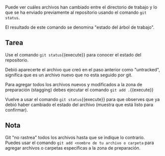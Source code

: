 Puede ver cuáles archivos han cambiado entre el directorio de trabajo y lo que se ha enviado previamente al repositorio usando el comando `git status`.  

El resultado de este comando se denomina "estado del árbol de trabajo".


## Tarea

Use el comando `git status`{{execute}} para conocer el estado del repositorio.

Debió aparecerte el archivo que creó en el paso anterior como "untracked", significa que es un archivo nuevo que no esta seguido por git.

Para agregar todos los archivos nuevos y modificados a la zona de preparación (stagging) debes ejecutar el comando `git add .`{{execute}}

Vuelve a usar el comando `git status`{{execute}} para que observes que ya debió haber cambiado el estado del archivo (muestra que está listo para confirmar).

## Nota

Git "no rastrea" todos los archivos hasta que se indique lo contrario.
Puedes usar el comando `git add <nombre de tu archivo o carpeta` para agregar archivos o carpetas específicas a la zona de preparación.